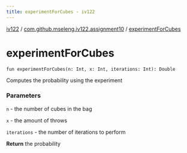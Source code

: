```yaml
---
title: experimentForCubes - iv122
---
```


[iv122](../index.md) / [com.github.mseleng.iv122.assignment10](index.md) / [experimentForCubes](.)

# experimentForCubes

`fun experimentForCubes(n: Int, x: Int, iterations: Int): Double`

Computes the probability using the experiment

### Parameters

`n` - the number of cubes in the bag

`x` - the amount of throws

`iterations` - the number of iterations to perform

**Return**
the probability

